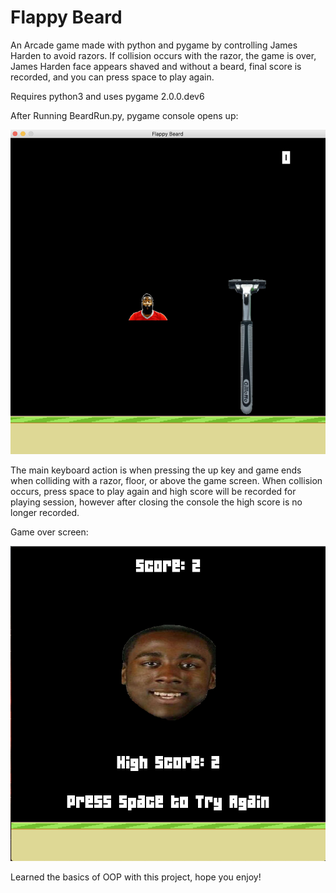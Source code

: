 # Flappy Beard
An Arcade game made with python and pygame by controlling James Harden to avoid razors. If collision occurs with the razor, the game is over, James Harden face appears shaved and without a beard, final score is recorded, and you can press space to play again. 

Requires python3 and uses pygame 2.0.0.dev6 

After Running BeardRun.py, pygame console opens up: 

<img src="Images/openingScreen.png" width="600">

The main keyboard action is when pressing the up key and game ends when colliding with a razor, floor, or above the game screen. 
When collision occurs, press space to play again and high score will be recorded for playing session, however after closing the console
the high score is no longer recorded. 

Game over screen:

<img src="Images/gameOver.png" width="600">

Learned the basics of OOP with this project, hope you enjoy! 
